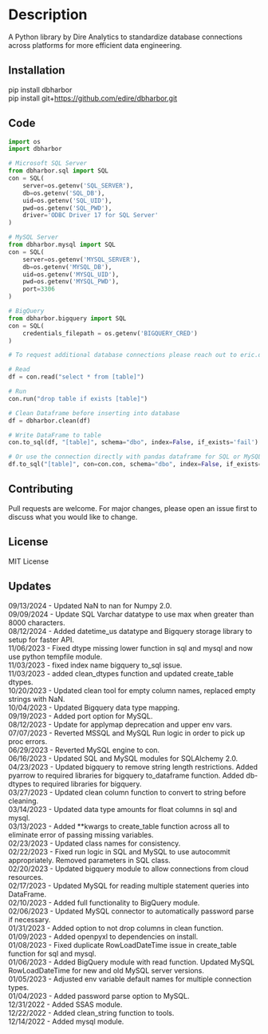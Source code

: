 # Description

A Python library by Dire Analytics to standardize database connections across platforms for more efficient data engineering.

## Installation

pip install dbharbor<br>
pip install git+https://github.com/edire/dbharbor.git

## Code

```python
import os
import dbharbor

# Microsoft SQL Server
from dbharbor.sql import SQL
con = SQL(
    server=os.getenv('SQL_SERVER'),
    db=os.getenv('SQL_DB'),
    uid=os.getenv('SQL_UID'),
    pwd=os.getenv('SQL_PWD'),
    driver='ODBC Driver 17 for SQL Server'
)

# MySQL Server
from dbharbor.mysql import SQL
con = SQL(
    server=os.getenv('MYSQL_SERVER'),
    db=os.getenv('MYSQL_DB'),
    uid=os.getenv('MYSQL_UID'),
    pwd=os.getenv('MYSQL_PWD'),
    port=3306
)

# BigQuery
from dbharbor.bigquery import SQL
con = SQL(
    credentials_filepath = os.getenv('BIGQUERY_CRED')
)

# To request additional database connections please reach out to eric.dire@direanalytics.com

# Read
df = con.read("select * from [table]")

# Run
con.run("drop table if exists [table]")

# Clean Dataframe before inserting into database
df = dbharbor.clean(df)

# Write DataFrame to table
con.to_sql(df, "[table]", schema="dbo", index=False, if_exists='fail')

# Or use the connection directly with pandas dataframe for SQL or MySQL
df.to_sql("[table]", con=con.con, schema="dbo", index=False, if_exists='fail')
```

## Contributing

Pull requests are welcome. For major changes, please open an issue first to discuss what you would like to change.

## License

MIT License

## Updates

09/13/2024 - Updated NaN to nan for Numpy 2.0.<br>
09/09/2024 - Update SQL Varchar datatype to use max when greater than 8000 characters.<br>
08/12/2024 - Added datetime_us datatype and Bigquery storage library to setup for faster API.<br>
11/06/2023 - Fixed dtype missing lower function in sql and mysql and now use python tempfile module.<br>
11/03/2023 - fixed index name bigquery to_sql issue.<br>
11/03/2023 - added clean_dtypes function and updated create_table dtypes.<br>
10/20/2023 - Updated clean tool for empty column names, replaced empty strings with NaN.<br>
10/04/2023 - Updated Bigquery data type mapping.<br>
09/19/2023 - Added port option for MySQL.<br>
08/12/2023 - Update for applymap deprecation and upper env vars.<br>
07/07/2023 - Reverted MSSQL and MySQL Run logic in order to pick up proc errors.<br>
06/29/2023 - Reverted MySQL engine to con.<br>
06/16/2023 - Updated SQL and MySQL modules for SQLAlchemy 2.0.<br>
04/23/2023 - Updated bigquery to remove string length restrictions.  Added pyarrow to required libraries for bigquery to_dataframe function.  Added db-dtypes to required libraries for bigquery.<br>
03/27/2023 - Updated clean column function to convert to string before cleaning.<br>
03/14/2023 - Updated data type amounts for float columns in sql and mysql.<br>
03/13/2023 - Added **kwargs to create_table function across all to eliminate error of passing missing variables.<br>
02/23/2023 - Updated class names for consistency.<br>
02/22/2023 - Fixed run logic in SQL and MySQL to use autocommit appropriately.  Removed parameters in SQL class.<br>
02/20/2023 - Updated bigquery module to allow connections from cloud resources.<br>
02/17/2023 - Updated MySQL for reading multiple statement queries into DataFrame.<br>
02/10/2023 - Added full functionality to BigQuery module.<br>
02/06/2023 - Updated MySQL connector to automatically password parse if necessary.<br>
01/31/2023 - Added option to not drop columns in clean function.<br>
01/09/2023 - Added openpyxl to dependencies on install.<br>
01/08/2023 - Fixed duplicate RowLoadDateTime issue in create_table function for sql and mysql.<br>
01/06/2023 - Added BigQuery module with read function.  Updated MySQL RowLoadDateTime for new and old MySQL server versions.<br>
01/05/2023 - Adjusted env variable default names for multiple connection types.<br>
01/04/2023 - Added password parse option to MySQL.<br>
12/31/2022 - Added SSAS module.<br>
12/22/2022 - Added clean_string function to tools.<br>
12/14/2022 - Added mysql module.